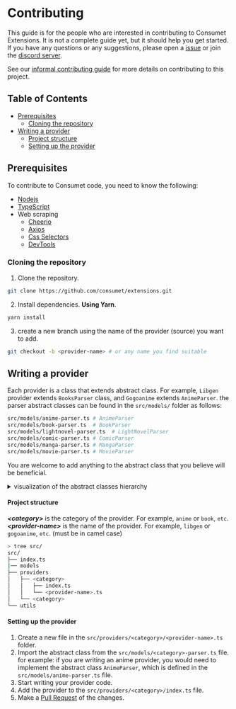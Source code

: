 <h1>Contributing</h1>

This guide is for the people who are interested in contributing to Consumet Extensions. It is not a complete guide yet, but it should help you get started. If you have any questions or any suggestions, please open a [issue](https://github.com/consumet/extensions/issues/new?assignees=&labels=Bug&template=bug-report.yml) or join the [discord server](https://discord.gg/qTPfvMxzNH).

See our [informal contributing guide](./docs/guides/contributing.md) for more details on contributing to this project.

<h2>Table of Contents</h2>

- [Prerequisites](#prerequisites)
  - [Cloning the repository](#cloning-the-repository)
- [Writing a provider](#writing-a-provider)
    - [Project structure](#project-structure)
    - [Setting up the provider](#setting-up-the-provider)


## Prerequisites
To contribute to Consumet code, you need to know the following:
   - [Nodejs](https://nodejs.org/)
   - [TypeScript](https://www.typescriptlang.org/)
   - Web scraping
       - [Cheerio](https://cheerio.js.org/)
       - [Axios](https://axios-http.com/docs/example)
       - [Css Selectors](https://developer.mozilla.org/en-US/docs/Web/CSS/CSS_Selectors)
       - [DevTools](https://developer.mozilla.org/en-US/docs/Learn/Common_questions/What_are_browser_developer_tools)

### Cloning the repository
1. Clone the repository.
```bash
git clone https://github.com/consumet/extensions.git
```
2. Install dependencies. **Using Yarn**.
```bash
yarn install
```
3. create a new branch using the name of the provider (source) you want to add.
```bash
git checkout -b <provider-name> # or any name you find suitable
```

## Writing a provider
Each provider is a class that extends abstract class. For example, `Libgen` provider extends `BooksParser` class, and `Gogoanime` extends `AnimeParser`. the parser abstract classes can be found in the `src/models/` folder as follows:
```bash
src/models/anime-parser.ts # AnimeParser
src/models/book-parser.ts  # BookParser
src/models/lightnovel-parser.ts  # LightNovelParser
src/models/comic-parser.ts # ComicParser
src/models/manga-parser.ts # MangaParser
src/models/movie-parser.ts # MovieParser
```
You are welcome to add anything to the abstract class that you believe will be beneficial.

<details>
   <summary>
   visualization of the abstract classes hierarchy
   </summary>

   ```mermaid
   classDiagram
         ProviderBase <|-- BaseParser
         ProviderBase : +String name
         ProviderBase : +String baseUrl
         ProviderBase: +toString()
         BaseParser <|-- AnimeParser
         BaseParser <|-- BookParser
         BaseParser <|-- MangaParser
         BaseParser <|-- LightNovelParser
         BaseParser <|-- ComicParser
         BaseParser <|-- MovieParser
         class BaseParser{
            +search(String query)
         }
         class AnimeParser{
            +fetchAnimeInfo(String animeId)
            +fetchEpisodeSources(String episodeId)
            +fetchEpisodeServers(String episodeId)
         }
         class MovieParser{
            +fetchMediaInfo(String mediaId)
            +fetchEpisodeSources(String episodeId)
            +fetchEpisodeServers(String episodeId)
         }
         class BookParser{
            empty
         }
         class MangaParser{
            +fetchMangaInfo(String mangaId)
            +fetchChapterPages(String chapterId)
         }
         class ComicParser{
            empty
         }
         class LightNovelParser{
            +fetchLighNovelInfo(String lightNovelId)
            +fetchChapterContent(String chapterId)
         }
   ```
</details>


#### Project structure
***\<category>*** is the category of the provider. For example, `anime` or `book`, `etc`.\
***\<provider-name>*** is the name of the provider. For example, `libgen` or `gogoanime`, `etc`. (must be in camel case)


```bash
> tree src/
src/
├── index.ts
|── models
├── providers
│   ├── <category>
│   │   ├── index.ts
│   │   └── <provider-name>.ts
│   └── <category>
└── utils
```
#### Setting up the provider
1. Create a new file in the `src/providers/<category>/<provider-name>.ts` folder.
2. Import the abstract class from the `src/models/<category>-parser.ts` file. for example: if you are writing an anime provider, you would need to implement the abstract class `AnimeParser`, which is defined in the `src/models/anime-parser.ts` file. 
3. Start writing your provider code.
4. Add the provider to the `src/providers/<category>/index.ts` file.
5. Make a [Pull Request](https://github.com/consumet/extensions/pulls) of the changes.